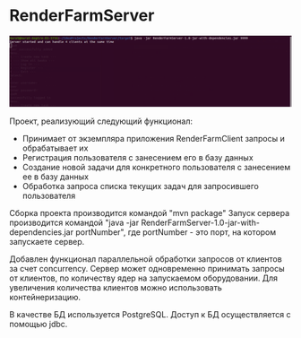 # RenderFarmServer
![ServerImage](https://github.com/olliestyle/RenderFarmServer/blob/master/images/serverStart.png)

Проект, реализующий следующий функционал:
- Принимает от экземпляра приложения RenderFarmClient запросы и обрабатывает их
- Регистрация пользователя с занесением его в базу данных
- Создание новой задачи для конкретного пользователя с занесением ее в базу данных
- Обработка запроса списка текущих задач для запросившего пользователя

Сборка проекта производится командой "mvn package"
Запуск сервера производится командой "java -jar RenderFarmServer-1.0-jar-with-dependencies.jar portNumber", где portNumber - это порт,
на котором запускаете сервер.

Добавлен функционал параллельной обработки запросов от клиентов за счет concurrency.
Сервер может одновременно принимать запросы от клиентов, по количеству ядер на запускаемом оборудовании.
Для увеличения количества клиентов можно использовать контейнеризацию.

В качестве БД используется PostgreSQL. Доступ к БД осуществляется с помощью jdbc.
